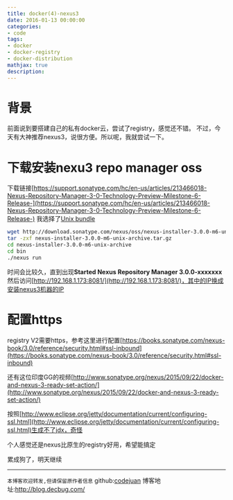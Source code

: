 ```yaml
---
title: docker(4)-nexus3
date: 2016-01-13 00:00:00
categories:
- code
tags: 
- docker
- docker-registry
- docker-distribution
mathjax: true
description: 
---
```


# 背景
前面说到要搭建自己的私有docker云，尝试了registry，感觉还不错。
不过，今天有大神推荐nexus3，说很方便。所以呢，我就尝试一下。
<!--more-->

# 下载安装nexu3 repo manager oss
下载链接[https://support.sonatype.com/hc/en-us/articles/213466018-Nexus-Repository-Manager-3-0-Technology-Preview-Milestone-6-Release-](https://support.sonatype.com/hc/en-us/articles/213466018-Nexus-Repository-Manager-3-0-Technology-Preview-Milestone-6-Release-)
我选择了[Unix bundle](http://download.sonatype.com/nexus/oss/nexus-installer-3.0.0-m6-unix-archive.tar.gz)
```sh
wget http://download.sonatype.com/nexus/oss/nexus-installer-3.0.0-m6-unix-archive.tar.gz
tar -zxf nexus-installer-3.0.0-m6-unix-archive.tar.gz
cd nexus-installer-3.0.0-m6-unix-archive
cd bin
./nexus run
```
时间会比较久，直到出现**Started Nexus Repository Manager 3.0.0-xxxxxxx**
然后访问[http://192.168.1.173:8081/](http://192.168.1.173:8081/)，其中的IP换成安装nexus3机器的IP

# 配置https
registry V2需要https，参考这里进行配置[https://books.sonatype.com/nexus-book/3.0/reference/security.html#ssl-inbound](https://books.sonatype.com/nexus-book/3.0/reference/security.html#ssl-inbound)

还有这位印度GG的视频[http://www.sonatype.org/nexus/2015/09/22/docker-and-nexus-3-ready-set-action/](http://www.sonatype.org/nexus/2015/09/22/docker-and-nexus-3-ready-set-action/)

按照[http://www.eclipse.org/jetty/documentation/current/configuring-ssl.html](http://www.eclipse.org/jetty/documentation/current/configuring-ssl.html)生成不了jdx，奇怪

个人感觉还是nexus比原生的registry好用，希望能搞定

累成狗了，明天继续






----------------------------

`本博客欢迎转发,但请保留原作者信息`
github:[codejuan](https://github.com/CodeJuan)
博客地址:http://blog.decbug.com/

